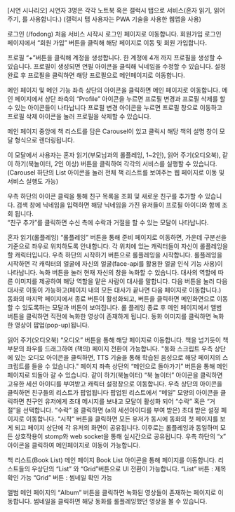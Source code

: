 [시연 시나리오]
시연자 3명은 각각 노트북 혹은 갤럭시 탭으로 서비스(혼자 읽기, 읽어 주기, 를 사용합니다.) (갤럭시 탭 사용자는 PWA 기술을 사용한 웹앱을 사용)

로그인 (/fodong)
처음 서비스 시작시 로그인 페이지로 이동합니다.
회원가입
로그인 페이지에서 “회원 가입” 버튼을 클릭해 해당 페이지로 이동 및 회원 가입합니다.

프로필
“+”버튼을 클릭해 계정을 생성합니다. 한 계정에 4개 까지 프로필을 생성할 수 있습니다.
프로필이 생성되면 연필 아이콘을 클릭해 닉네임을 수정할 수 있습니다.
설정 완료 후 프로필을 클릭하면 해당 프로필으로 메인페이지로 이동합니다.

메인 페이지 및 메인 기능
좌측 상단의 아이콘을 클릭하면 메인 페이지로 이동합니다.
메인 페이지에서 상단 좌측의 “Profile” 아이콘을 누르면 프로필 변경과 프로필 삭제를 할 수 있는 아이콘들이 나타납니다
프로필 변경 아이콘을 누르면 프로필 창으로 이동하고
프로필 삭제 아이콘을 눌러 프로필을 삭제할 수 있습니다.

메인 페이지 중앙에 책 리스트를 담은 Carousel이 있고 클릭시 해당 책의 설명 창이 모달 형식으로 렌더링됩니다.

이 모달에서 사용자는 혼자 읽기(부모님과의 롤플레잉, 1~2인), 읽어 주기(오디오북), 같이 하기(북놀이터, 2인 이상) 버튼을 클릭하여 각각의 서비스를 실행할 수 있습니다.  
(Carousel 하단의 List 아이콘을 눌러 전체 책 리스트를 보여주는 웹 페이지로 이동 및 서비스 실행도 가능)

우측 하단의 아이콘 클릭을 통해 친구 목록을 조회 및 새로운 친구를 추가할 수 있습니다.
검색 창에 닉네임을 입력하면 해당 닉네임을 가진 유저들이 프로필 아이디와 함께 조회 됩니다.  
“친구 추가”를 클릭하면 수신 측에 수락과 거절을 할 수 있는 모달이 나타납니다.

혼자 읽기(롤플레잉)
“롤플레잉” 버튼을 통해 준비 페이지로 이동하면,
가운데 구분선을 기준으로 좌우로 위치하도록 안내합니다. 각 위치에 있는 캐릭터들이 자신이 롤플레잉을 할 캐릭터입니다.
우측 하단의 시작하기 버튼으로 롤플레잉을 시작합니다.
롤플레잉을 시작하면 각 캐릭터의 얼굴에 자신의 얼굴(face-api를 활용한 얼굴 인식 기능 사용)이 나타납니다.
녹화 버튼을 눌러 현재 자신의 창을 녹화할 수 있습니다.
대사의 역할에 따른 이미지를 제공하여 해당 역할을 맡은 사람이 대사를 말합니다.
다음 버튼을 눌러 다음 대사로 이동이 가능하고(페이지 내의 모든 대사가 끝나면 다음 페이지로 이동합니다.)
동화의 마지막 페이지에서 종료 버튼이 활성화되고, 버튼을 클릭하면 메인화면으로 이동할 수 있도록하는 모달과 버튼이 보여집니다.
롤 플레잉 종료 후 메인 페이지에서 앨범 버튼을 클릭하면
직전에 녹화한 영상이 존재하게 됩니다.
동화 이미지를 클릭하면 녹화한 영상이 팝업(pop-up)됩니다.

읽어 주기(오디오북)
“오디오” 버튼을 통해 해당 페이지로 이동합니다.
책을 넘기듯이 책 부분의 좌우를 드래그하여 (책의) 페이지 전환이 가능합니다.
"동화 스크립트 우측 상단에 있는 오디오 아이콘을 클릭하면, TTS 기술을 통해 학습된 음성으로 해당 페이지의 스크립트를 들을 수 있습니다."
페이지 좌측 상단의 “메인으로 돌아가기” 버튼을 통해 메인 페이지로 되돌아 갈 수 있습니다.
같이 하기(북놀이터)
“북 놀이터” 아이콘을 클릭하면 고유한 세션 아이디를 부여받고 캐릭터 설정창으로 이동합니다.
우측 상단의 아이콘을 클릭하면 친구들의 리스트가 팝업됩니다
팝업된 리스트에서 “메일” 모양의 아이콘을 클릭하면 친구인 유저에게 초대 메시지를 보내고 모달이 활성화 되어 “수락” 혹은 “거절”을 선택합니다.
“수락” 을 클릭하면 (a의 세션아이디를 부여 받은) 초대 받은 설정 페이지로 이동합니다.
“시작” 버튼을 클릭하면 모든 유저가 동시에 동화의 첫 페이지를 보게 되고 페이지 상단에 각 유저의 화면이 공유됩니다.
이후로는 롤플레잉과 동일하며 모든 상호작용이 stomp와 web socket을 통해 실시간으로 공유됩니다.
우측 하단의 “x” 아이콘을 클릭하여 메인페이지로 이동이 가능합니다.

책 리스트(Book List)
메인 페이지 Book List 아이콘을 통해 페이지를 이동합니다.
리스트들의 우상단의 “List” 와 “Grid”버튼으로 UI 전환이 가능합니다.
“List” 버튼 : 제목 확인 가능
“Grid” 버튼 : 썸네일 확인 가능

앨범
메인 페이지의 “Album” 버튼을 클릭하면 녹화된 영상들이 존재하는 페이지로 이동합니다.
썸네일을 클릭하면 해당 동화를 롤플레잉했던 영상을 볼 수 있습니다.

